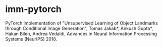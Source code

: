 # imm-pytorch
PyTorch implementation of "Unsupervised Learning of Object Landmarks through Conditional Image Generation", Tomas Jakab*, Ankush Gupta*, Hakan Bilen, Andrea Vedaldi, Advances in Neural Information Processing Systems (NeurIPS) 2018.
